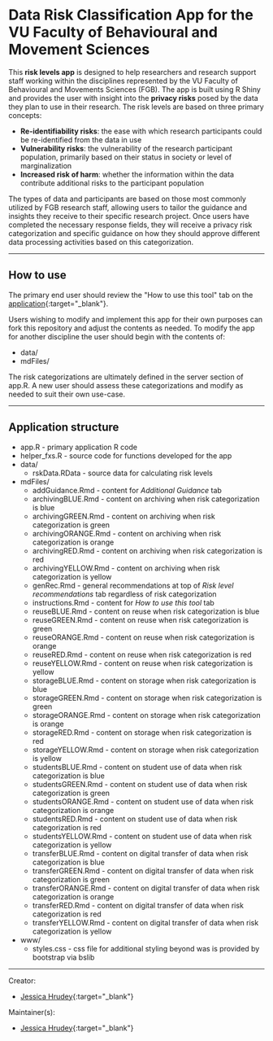 # Data Risk Classification App for the VU Faculty of Behavioural and Movement Sciences

This **risk levels app** is designed to help researchers and research support staff working within the disciplines represented by the VU Faculty of Behavioural and Movements Sciences (FGB). 
The app is built using R Shiny and provides the user with insight into the **privacy risks** posed by the data they plan to use in their research. 
The risk levels are based on three primary concepts:

* **Re-identifiability risks**: the ease with which research participants could be re-identified from the data in use
* **Vulnerability risks**: the vulnerability of the research participant population, primarily based on their status in society or level of marginalization
* **Increased risk of harm**: whether the information within the data contribute additional risks to the participant population

The types of data and participants are based on those most commonly utilized by FGB research staff, allowing users to tailor the guidance and insights they receive to their specific research project.
Once users have completed the necessary response fields, they will receive a privacy risk categorization and specific guidance on how they should approve different data processing activities based on this categorization.

---------

## How to use

The primary end user should review the "How to use this tool" tab on the [application](https://risk_levels_app.rshiny.labs.vu.nl/){:target="_blank"}.

Users wishing to modify and implement this app for their own purposes can fork this repository and adjust the contents as needed. To modify the app for another discipline the user should begin with the contents of:

* data/
* mdFiles/

The risk categorizations are ultimately defined in the server section of app.R. A new user should assess these categorizations and modify as needed to suit their own use-case. 
  
  
----------

## Application structure

* app.R - primary application R code
* helper_fxs.R - source code for functions developed for the app
* data/
  * rskData.RData - source data for calculating risk levels
* mdFiles/
  * addGuidance.Rmd - content for *Additional Guidance* tab
  * archivingBLUE.Rmd - content on archiving when risk categorization is blue
  * archivingGREEN.Rmd - content on archiving when risk categorization is green
  * archivingORANGE.Rmd - content on archiving when risk categorization is orange
  * archivingRED.Rmd - content on archiving when risk categorization is red
  * archivingYELLOW.Rmd - content on archiving when risk categorization is yellow
  * genRec.Rmd - general recommendations at top of *Risk level recommendations* tab regardless of risk categorization
  * instructions.Rmd - content for *How to use this tool* tab
  * reuseBLUE.Rmd - content on reuse when risk categorization is blue
  * reuseGREEN.Rmd - content on reuse when risk categorization is green
  * reuseORANGE.Rmd - content on reuse when risk categorization is orange
  * reuseRED.Rmd - content on reuse when risk categorization is red
  * reuseYELLOW.Rmd - content on reuse when risk categorization is yellow
  * storageBLUE.Rmd - content on storage when risk categorization is blue
  * storageGREEN.Rmd - content on storage when risk categorization is green
  * storageORANGE.Rmd - content on storage when risk categorization is orange
  * storageRED.Rmd - content on storage when risk categorization is red
  * storageYELLOW.Rmd - content on storage when risk categorization is yellow
  * studentsBLUE.Rmd - content on student use of data when risk categorization is blue
  * studentsGREEN.Rmd - content on student use of data when risk categorization is green
  * studentsORANGE.Rmd - content on student use of data when risk categorization is orange
  * studentsRED.Rmd - content on student use of data when risk categorization is red
  * studentsYELLOW.Rmd - content on student use of data when risk categorization is yellow
  * transferBLUE.Rmd - content on digital transfer of data when risk categorization is blue
  * transferGREEN.Rmd - content on digital transfer of data when risk categorization is green
  * transferORANGE.Rmd - content on digital transfer of data when risk categorization is orange
  * transferRED.Rmd - content on digital transfer of data when risk categorization is red
  * transferYELLOW.Rmd - content on digital transfer of data when risk categorization is yellow
* www/
  * styles.css - css file for additional styling beyond was is provided by bootstrap via bslib
  
----------

Creator:

* [Jessica Hrudey](https://github.com/jhrudey){:target="_blank"}

Maintainer(s):

* [Jessica Hrudey](https://github.com/jhrudey){:target="_blank"}
  
